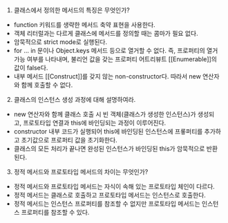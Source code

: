 1. 클래스에서 정의한 메서드의 특징은 무엇인가?
- function 키워드를 생략한 메서드 축약 표현을 사용한다.
- 객체 리터럴과는 다르게 클래스에 메서드를 정의할 때는 콤마가 필요 없다.
- 암묵적으로 strict mode로 실행된다.
- for ... in 문이나 Object.keys 메서드 등으로 열거할 수 없다. 즉, 프로퍼티의 열거 가능 여부를 나타내며, 불리언 값을 갖는 프로퍼티 어트리뷰트 [[Enumerable]]의 값이 false다.
- 내부 메서드 [[Construct]]를 갖지 않는 non-constructor다. 따라서 new 연산자와 함께 호출할 수 없다.

  
2. 클래스의 인스턴스 생성 과정에 대해 설명하여라.
- new 연산자와 함께 클래스 호출 시 빈 객체(클래스가 생성한 인스턴스)가 생성되고, 프로토타입 연결과 this에 바인딩되는 과정이 이루어진다.
- constructor 내부 코드가 실행되어 this에 바인딩된 인스턴스에 프롷퍼티를 추가하고 초기값으로 프로퍼티 값을 초기화한다.
- 클래스의 모든 처리가 끝나면 완성된 인스턴스가 바인딩된 this가 암묵적으로 반환된다.

  
3. 정적 메서드와 프로토타입 메서드의 차이는 무엇인가?
- 정적 메서드와 프로토타입 메서드는 자식이 속해 있는 프로토타입 체인이 다르다.
- 정적 메서드는 클래스로 호출하고 프로토타입 메서드는 인스턴스로 호출한다.
- 정적 메서드는 인스턴스 프로퍼티를 참조할 수 없지만 프로토타입 메서드는 인스턴스 프로퍼티를 참조할 수 있다.
   
